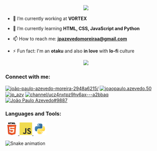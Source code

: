 <p align='center'> 
  <img src="![ezgif com-gif-maker (3)](https://user-images.githubusercontent.com/89151731/136706097-3887bfb7-9e68-46e9-bab4-7891a8572df4.gif)"
lt='animated' />
</p>

- 🔭 I’m currently working at **VORTEX**

- 🌱 I’m currently learning **HTML, CSS, JavaScript and Python**

- 📫 How to reach me: **jpazevedomoreiraa@gmail.com**
 
- ⚡ Fun fact: I'm an **otaku** and also **in love** with **lo-fi** culture




<p align="center">
  <img src="https://user-images.githubusercontent.com/89151731/136674785-e0aa69a7-5573-43b1-8cc2-3fdf9ca7f53f.gif"
lt="animated" />
</p>


<h3 align="left">Connect with me:</h3>
<p align="left">
<a href="https://linkedin.com/in/joão-paulo-azevedo-moreira-2948a6215/" target="blank"><img align="center" src="https://raw.githubusercontent.com/rahuldkjain/github-profile-readme-generator/master/src/images/icons/Social/linked-in-alt.svg" alt="joão-paulo-azevedo-moreira-2948a6215/" height="30" width="40" /></a>
<a href="https://fb.com/joaopaulo.azevedo.50" target="blank"><img align="center" src="https://raw.githubusercontent.com/rahuldkjain/github-profile-readme-generator/master/src/images/icons/Social/facebook.svg" alt="joaopaulo.azevedo.50" height="30" width="40" /></a>
 <a href="https://instagram.com/jp_azv" target="blank"><img align="center" src="https://raw.githubusercontent.com/rahuldkjain/github-profile-readme-generator/master/src/images/icons/Social/instagram.svg" alt="jp_azv" height="30" width="40" /></a>
<a href="https://www.youtube.com/channel/UCz4NxtPZ9hv6Ax---a2BBaQ" target="blank"><img align="center" src="https://raw.githubusercontent.com/rahuldkjain/github-profile-readme-generator/master/src/images/icons/Social/youtube.svg" alt="channel/ucz4nxtpz9hv6ax---a2bbaq" height="30" width="40" /></a>
 <a href="https://discord.gg/João Paulo Azevedo#9887" target="blank"><img align="center" src="https://raw.githubusercontent.com/rahuldkjain/github-profile-readme-generator/master/src/images/icons/Social/discord.svg" alt="João Paulo Azevedo#9887" height="30" width="40" /></a>
</p>

<h3 align="left">Languages and Tools:</h3>
<p align="left"> <a href="https://www.w3.org/html/" target="_blank"> <img src="https://raw.githubusercontent.com/devicons/devicon/master/icons/html5/html5-original-wordmark.svg" alt="html5" width="40" height="40"/> </a> <a href="https://developer.mozilla.org/en-US/docs/Web/JavaScript" target="_blank"> <img src="https://raw.githubusercontent.com/devicons/devicon/master/icons/javascript/javascript-original.svg" alt="javascript" width="40" height="40"/> </a> <a href="https://www.python.org" target="_blank"> <img src="https://raw.githubusercontent.com/devicons/devicon/master/icons/python/python-original.svg" alt="python" width="40" height="40"/> </a> </p>

 ![Snake animation](https://github.com/moFRu7/moFRu7/blob/output/github-contribution-grid-snake.svg)
